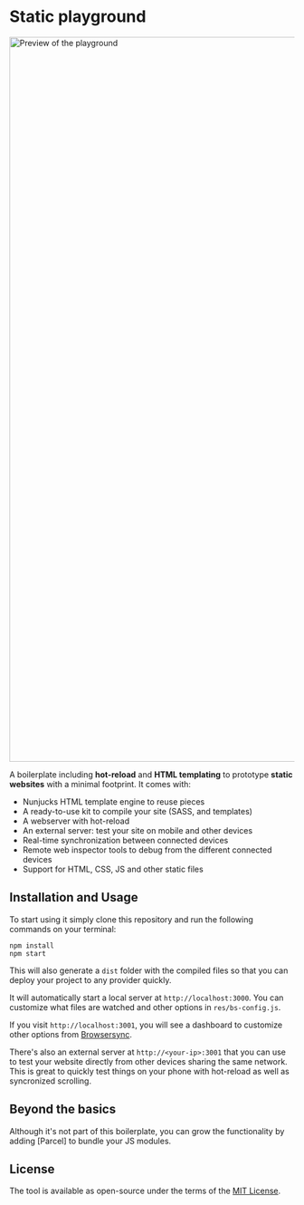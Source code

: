 # Static playground

<img src="https://user-images.githubusercontent.com/589285/129468656-db58c34c-d92b-4f51-ba4d-cb6417c64de5.gif" alt="Preview of the playground" width="1280">

A boilerplate including **hot-reload** and **HTML templating** to prototype **static websites** with a minimal footprint. It comes with:

- Nunjucks HTML template engine to reuse pieces
- A ready-to-use kit to compile your site (SASS, and templates)
- A webserver with hot-reload
- An external server: test your site on mobile and other devices
- Real-time synchronization between connected devices
- Remote web inspector tools to debug from the different connected devices
- Support for HTML, CSS, JS and other static files

## Installation and Usage

To start using it simply clone this repository and run the following commands on your terminal:

```
npm install
npm start
```

This will also generate a `dist` folder with the compiled files so that you can deploy your project to any provider quickly.

It will automatically start a local server at `http://localhost:3000`. You can customize what files are watched and other options in `res/bs-config.js`.

If you visit `http://localhost:3001`, you will see a dashboard to customize other options from [Browsersync](https://browsersync.io).

There's also an external server at `http://<your-ip>:3001` that you can use to test your website directly from other devices sharing the same network. This is great to quickly test things on your phone with hot-reload as well as syncronized scrolling.

## Beyond the basics

Although it's not part of this boilerplate, you can grow the functionality by adding [Parcel] to bundle your JS modules.

## License

The tool is available as open-source under the terms of the [MIT License](http://opensource.org/licenses/MIT).
